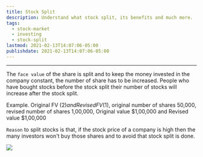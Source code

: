 ```yaml
---
title: Stock Split
description: Understand what stock split, its benefits and much more.
tags:
  - stock-market
  - investing
  - stock-split
lastmod: 2021-02-13T14:07:06-05:00
publishdate: 2021-02-13T14:07:06-05:00
---
```


---

The `face value` of the share is split and to keep the money invested in the company constant, the number of share has to be increased. People who have bought stocks before the stock split their number of stocks will increase after the stock split.

Example. Original FV ($2) and Revised FV($1), original number of shares 50,000, revised number of shares 1,00,000, Original value $1,00,000 and Revised value $1,00,000

`Reason` to split stocks is that, if the stock price of a company is high then the many investors won't buy those shares and to avoid that stock split is done.

![](https://media.giphy.com/media/dh3lhPOUnTu7u/giphy.gif)
